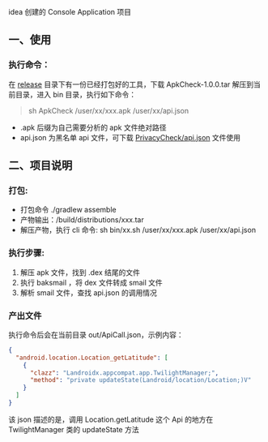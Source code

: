 idea 创建的 Console Application 项目


## 一、使用

### 执行命令：
在 [release](./release) 目录下有一份已经打包好的工具，下载 ApkCheck-1.0.0.tar 解压到当前目录，进入 bin 目录，执行如下命令：
> sh ApkCheck /user/xx/xxx.apk /user/xx/api.json

- .apk 后缀为自己需要分析的 apk 文件绝对路径
- api.json 为黑名单 api 文件，可下载 [PrivacyCheck/api.json](../api.json) 文件使用

## 二、项目说明

### 打包:
- 打包命令 ./gradlew assemble
- 产物输出：/build/distributions/xxx.tar
- 解压产物，执行 cli 命令:  sh bin/xx.sh /user/xx/xxx.apk /user/xx/api.json

### 执行步骤:
1. 解压 apk 文件，找到 .dex 结尾的文件
2. 执行 baksmail ，将 dex 文件转成 smail 文件
3. 解析 smail 文件，查找 api.json 的调用情况

### 产出文件
执行命令后会在当前目录 out/ApiCall.json，示例内容：
```json
{
  "android.location.Location_getLatitude": [
    {
      "clazz": "Landroidx.appcompat.app.TwilightManager;",
      "method": "private updateState(Landroid/location/Location;)V"
    }
  ]
}
```
该 json 描述的是，调用 Location.getLatitude 这个 Api 的地方在 TwilightManager 类的 updateState 方法